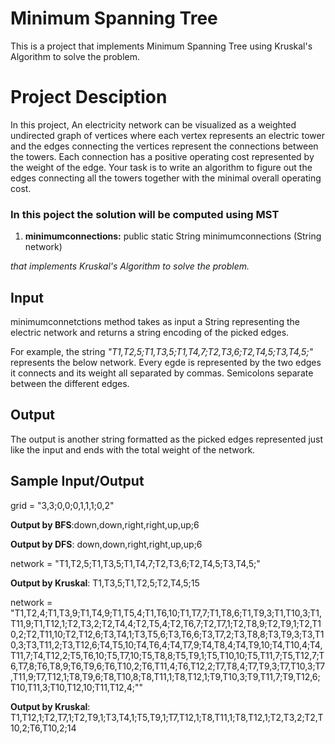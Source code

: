 # Minimum Spanning Tree
This is a project that implements Minimum Spanning Tree using Kruskal's Algorithm to solve the problem.

# Project Desciption
In this project, An electricity network can be visualized as a weighted undirected
graph of vertices where each vertex represents an electric tower and the edges connecting
the vertices represent the connections between the towers. Each connection has a positive
operating cost represented by the weight of the edge. Your task is to write an algorithm
to figure out the edges connecting all the towers together with the minimal overall
operating cost.

### In this poject the solution will be computed using MST
1. **minimumconnections:** public static String minimumconnections (String network) 

*that implements Kruskal's Algorithm to solve the problem.*


## Input

minimumconnetctions method takes as input a String representing the electric network and returns a string encoding of the picked edges.

For example, the string *"T1,T2,5;T1,T3,5;T1,T4,7;T2,T3,6;T2,T4,5;T3,T4,5;"* represents the below network. Every egde is represented by the two edges it connects and
its weight all separated by commas. Semicolons separate between the different edges.


## Output

The output is another string formatted as the picked edges represented just like the
input and ends with the total weight of the network.

## Sample Input/Output
grid = "3,3;0,0;0,1,1,1;0,2"

**Output by BFS**:down,down,right,right,up,up;6

**Output by DFS**: down,down,right,right,up,up;6

network = "T1,T2,5;T1,T3,5;T1,T4,7;T2,T3,6;T2,T4,5;T3,T4,5;"

**Output by Kruskal**: T1,T3,5;T1,T2,5;T2,T4,5;15



network = "T1,T2,4;T1,T3,9;T1,T4,9;T1,T5,4;T1,T6,10;T1,T7,7;T1,T8,6;T1,T9,3;T1,T10,3;T1,T11,9;T1,T12,1;T2,T3,2;T2,T4,4;T2,T5,4;T2,T6,7;T2,T7,1;T2,T8,9;T2,T9,1;T2,T10,2;T2,T11,10;T2,T12,6;T3,T4,1;T3,T5,6;T3,T6,6;T3,T7,2;T3,T8,8;T3,T9,3;T3,T10,3;T3,T11,2;T3,T12,6;T4,T5,10;T4,T6,4;T4,T7,9;T4,T8,4;T4,T9,10;T4,T10,4;T4,T11,7;T4,T12,2;T5,T6,10;T5,T7,10;T5,T8,8;T5,T9,1;T5,T10,10;T5,T11,7;T5,T12,7;T6,T7,8;T6,T8,9;T6,T9,6;T6,T10,2;T6,T11,4;T6,T12,2;T7,T8,4;T7,T9,3;T7,T10,3;T7,T11,9;T7,T12,1;T8,T9,6;T8,T10,8;T8,T11,1;T8,T12,1;T9,T10,3;T9,T11,7;T9,T12,6;T10,T11,3;T10,T12,10;T11,T12,4;""

**Output by Kruskal**: T1,T12,1;T2,T7,1;T2,T9,1;T3,T4,1;T5,T9,1;T7,T12,1;T8,T11,1;T8,T12,1;T2,T3,2;T2,T10,2;T6,T10,2;14
